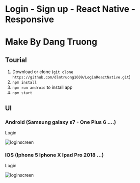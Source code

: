 # Login - Sign up - React Native - Responsive
# Make By Dang Truong
## Tourial
1. Download or clone (`git clone https://github.com/dlmtruong1609/LoginReactNative.git`)
2. `npm install`
3. `npm run android` to install app
4. `npm start`
## UI
### Android (Samsung galaxy s7 - One Plus 6 ....)
Login

![loginscreen](https://i.imgur.com/snjOZhn.png)
### IOS (Iphone 5 Iphone X Ipad Pro 2018 ...)
Login

![loginscreen](https://i.imgur.com/zpkLB0P.png)
